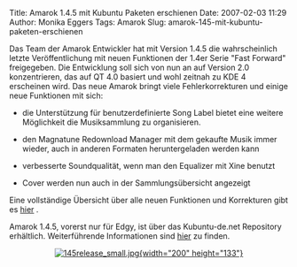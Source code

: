 Title: Amarok 1.4.5 mit Kubuntu Paketen erschienen
Date: 2007-02-03 11:29
Author: Monika Eggers
Tags: Amarok
Slug: amarok-145-mit-kubuntu-paketen-erschienen

Das Team der Amarok Entwickler hat mit Version 1.4.5 die wahrscheinlich
letzte Veröffentlichung mit neuen Funktionen der 1.4er Serie "Fast
Forward" freigegeben. Die Entwicklung soll sich von nun an auf Version
2.0 konzentrieren, das auf QT 4.0 basiert und wohl zeitnah zu KDE 4
erscheinen wird. Das neue Amarok bringt viele Fehlerkorrekturen und
einige neue Funktionen mit sich:


<!--breal--><!--breal-->

-   die Unterstützung für benutzerdefinierte Song Label bietet eine
    weitere Möglichkeit die Musiksammlung zu organisieren.
    
    
-   den Magnatune Redownload Manager mit dem gekaufte Musik immer
    wieder, auch in anderen Formaten heruntergeladen werden kann
-   verbesserte Soundqualität, wenn man den Equalizer mit Xine benutzt
-   Cover werden nun auch in der Sammlungsübersicht angezeigt


Eine vollständige Übersicht über alle neuen Funktionen und Korrekturen
gibt es [hier](http://amarok.kde.org/content/view/10/66/ "ChangeLog") .


Amarok 1.4.5, vorerst nur für Edgy, ist über das Kubuntu-de.net
Repository erhältlich. Weiterführende Informationen sind
[hier](http://packages.kubuntu-de.net/amarok "Repository") zu finden. 


<div align="center">

[![145release\_small.jpg](/files/Image/nachrichten/software/kde/amarok/amarok-145/145release_small.jpg){width="200"
height="133"}](/files/Image/nachrichten/software/kde/amarok/amarok-145/145release.jpg)

</div>



